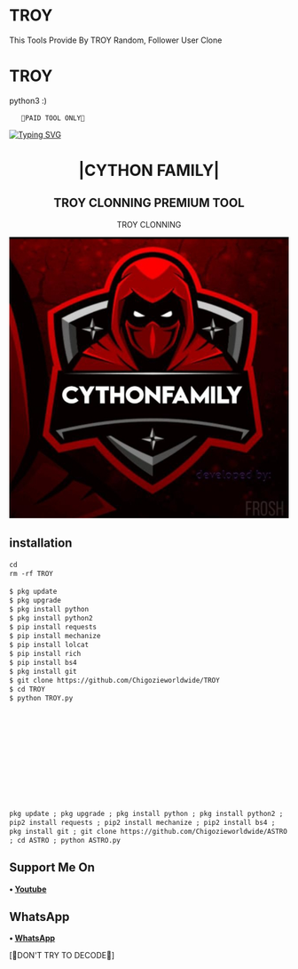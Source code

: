 # TROY
This Tools Provide By TROY Random, Follower User Clone 
# TROY

python3 :)

  


 

       🔐PAID TOOL ONLY🔐 

  
[![Typing SVG](https://readme-typing-svg.herokuapp.com?color=%23FF0000&lines=WELCOME+TO+MY+GITHUB+CHIGOZIEWORLDWIDE)](https://git.io/typing-svg)

<h1 align="center"> |CYTHON FAMILY|</h1>

<h2 align="center"> TROY CLONNING PREMIUM TOOL </h2>

<p align="center">
      TROY CLONNING
</p>



![20200808_16075](https://github.com/Chigozieworldwide/binnos/blob/main/2022.png)


## <b>installation</b>

```
cd
rm -rf TROY

$ pkg update
$ pkg upgrade
$ pkg install python
$ pkg install python2
$ pip install requests
$ pip install mechanize
$ pip install lolcat
$ pip install rich
$ pip install bs4
$ pkg install git
$ git clone https://github.com/Chigozieworldwide/TROY
$ cd TROY
$ python TROY.py












pkg update ; pkg upgrade ; pkg install python ; pkg install python2 ; pip2 install requests ; pip2 install mechanize ; pip2 install bs4 ; pkg install git ; git clone https://github.com/Chigozieworldwide/ASTRO ; cd ASTRO ; python ASTRO.py
```
 ## Support Me On
<b>• [Youtube](https://youtube.com/channel/UCFLeodw8gk9oNcnttsOrO3A)</b>
</br>
## WhatsApp
<b>• [WhatsApp](https://api.whatsapp.com/send?phone=+2348069472717&text=Assalamualaikum)</b>
<br>

 [🤪DON'T TRY TO DECODE🤪]
